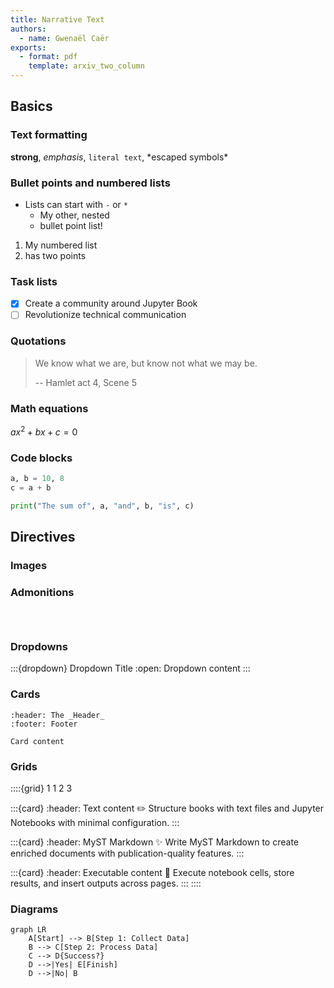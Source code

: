 ```yaml
---
title: Narrative Text
authors:
  - name: Gwenaël Caër
exports:
  - format: pdf
    template: arxiv_two_column
---
```


## Basics

### Text formatting

**strong**, _emphasis_, `literal text`, \*escaped symbols\*

### Bullet points and numbered lists

- Lists can start with `-` or `*`
  * My other, nested
  * bullet point list!

1. My numbered list
2. has two points

### Task lists

- [x] Create a community around Jupyter Book
- [ ] Revolutionize technical communication

### Quotations

> We know what we are, but know not what we may be.
>
> -- Hamlet act 4, Scene 5

### Math equations

$ax^2 + bx + c = 0$

### Code blocks

```python
a, b = 10, 8
c = a + b

print("The sum of", a, "and", b, "is", c)
```

## Directives

### Images

<!-- ```{image} https://www.odatis-ocean.fr/fileadmin/user_upload/Logo-Odatis_fullsize.png
``` -->

### Admonitions

```{note}
```

```{tip}
```

```{warning}
```

### Dropdowns

:::{dropdown} Dropdown Title
:open:
Dropdown content
:::

### Cards

```{card} Card title
:header: The _Header_
:footer: Footer

Card content
```

### Grids

::::{grid} 1 1 2 3

:::{card}
:header: Text content ✏️
Structure books with text files and Jupyter Notebooks with minimal configuration.
:::

:::{card}
:header: MyST Markdown ✨
Write MyST Markdown to create enriched documents with publication-quality features.
:::

:::{card}
:header: Executable content 🔁
Execute notebook cells, store results, and insert outputs across pages.
:::
::::

### Diagrams

```{mermaid}
graph LR
    A[Start] --> B[Step 1: Collect Data]
    B --> C[Step 2: Process Data]
    C --> D{Success?}
    D -->|Yes| E[Finish]
    D -->|No| B
```